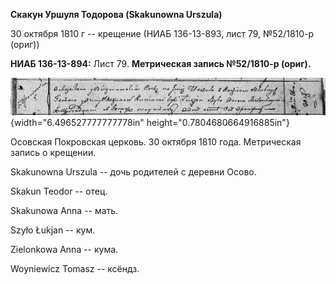 **Скакун Уршуля Тодорова (Skakunowna Urszula)**

30 октября 1810 г -- крещение (НИАБ 136-13-893, лист 79, №52/1810-р
(ориг))

**НИАБ 136-13-894:** Лист 79. **Метрическая запись №52/1810-р (ориг).**

![](./media/94be25407cb71ed2e597b5a6eaf36e9e0e27cf8f.png){width="6.496527777777778in"
height="0.7804680664916885in"}

Осовская Покровская церковь. 30 октября 1810 года. Метрическая запись о
крещении.

Skakunowna Urszula -- дочь родителей с деревни Осовo.

Skakun Teodor -- отец.

Skakunowa Anna -- мать.

Szyło Łukjan -- кум.

Zielonkowa Anna -- кума.

Woyniewicz Tomasz -- ксёндз.
